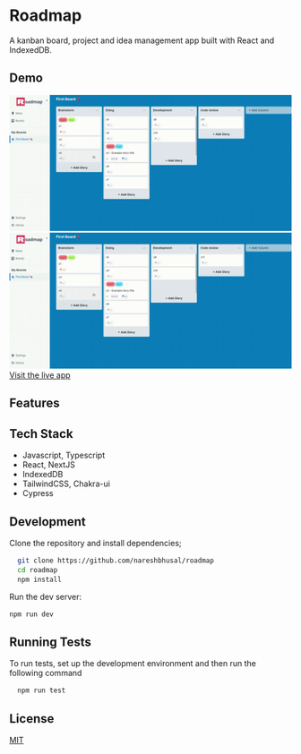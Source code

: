 # Roadmap
A kanban board, project and idea management app built with React and IndexedDB.

## Demo
![Roadmap App Screencast](assets/demo.gif)
![Roadmap App Screencast](./assets/demo.gif)
[Visit the live app](https://roadmap-app.vercel.app)

## Features

## Tech Stack
- Javascript, Typescript
- React, NextJS
- IndexedDB
- TailwindCSS, Chakra-ui
- Cypress

## Development
Clone the repository and install dependencies;
```bash
  git clone https://github.com/nareshbhusal/roadmap
  cd roadmap
  npm install
```

Run the dev server:
```bash
npm run dev
```

## Running Tests

To run tests, set up the development environment and then run the following command

```bash
  npm run test
```

## License

[MIT](https://github.com/nareshbhusal/roadmap/blob/main/LICENSE "MIT")
